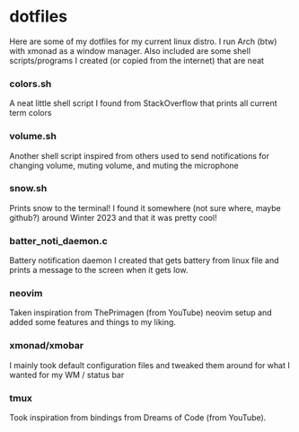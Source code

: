 # dotfiles

Here are some of my dotfiles for my current linux distro. I run Arch (btw) with xmonad as a window manager.
Also included are some shell scripts/programs I created (or copied from the internet) that are neat

### colors.sh

A neat little shell script I found from StackOverflow that prints all current term colors

### volume.sh

Another shell script inspired from others used to send notifications for changing volume, muting volume, and muting the microphone

### snow.sh

Prints snow to the terminal! I found it somewhere (not sure where, maybe github?) around Winter 2023 and that it was pretty cool!

### batter_noti_daemon.c

Battery notification daemon I created that gets battery from linux file and prints a message to the screen when it gets low.

### neovim

Taken inspiration from ThePrimagen (from YouTube) neovim setup and added some features and things to my liking.

### xmonad/xmobar

I mainly took default configuration files and tweaked them around for what I wanted for my WM / status bar

### tmux

Took inspiration from bindings from Dreams of Code (from YouTube).
